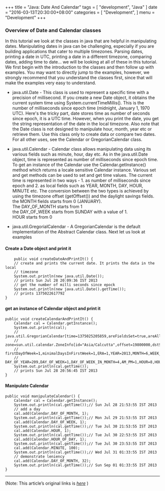 
+++
title = "Java: Date And Calendar"
tags = [
    "development",
    "Java"
]
date = "2016-03-13T20:30:00+08:00"
categories = [
    "Development",
]
menu = "Development"
+++
### Overview of Date and Calendar classes

In this tutorial we look at the classes in java that are helpful in manipulating dates. Manipulating dates in java can be challenging, especially if you are building applications that cater to multiple timezones. Parsing dates, printing a date in UTC, printing a date in a different timezone, comparing dates, adding time to date... we will be looking at all of these in this tutorial. We first begin with the introduction to the classes and then follow up with examples. You may want to directly jump to the examples, however, we strongly recommend that you understand the classes first, since that will make the examples very easy to understand.

* java.util.Date - This class is used to represent a specific time with a precision of millisecond. If you create a new Date object, it obtains the current system time using System.currentTimeMillis(). This is the number of milliseconds since epoch time (midnight, January 1, 1970 UTC). Here's the tricky part, date stores time as number of seconds since epoch, it is a UTC time. However, when you print the date, you get the string representation of the date in the local timezone. Also note that the Date class is not designed to manipulate hour, month, year etc or retrieve them. Use this class only to create data or compare two dates. For all other uses, see the Calendar or GregorianCalendar class.

* java.util.Calendar - Calendar class allows manipulating data using its various fields such as minute, hour, day etc. As in the java.util.Date object, time is represented as number of milliseconds since epoch time. To get an instance of the Calendar use the Calendar.getInstance() method which returns a locale sensitive Calendar instance. Various set and get methods can be used to set and get time values. The current time is represented in two ways - 1. as number of milliseconds since epoch and 2. as local fields such as YEAR, MONTH, DAY, HOUR, MINUTE etc. The conversion between the two types is achieved by using the timezone offset (getOffset()) and the daylight savings fields.  
the MONTH fields starts from 0 (JANUARY).  
The DAY_OF_MONTH starts from 1   
the DAY_OF_WEEK starts from SUNDAY with a value of 1.  
HOUR starts from 0   

* java.util.GregorialCalendar - A GregorianCalendar is the default implementation of the Abstract Calendar class. Next let us look at examples
<!--more-->
#### Create a Date object and print it
```
    public void createDateAndPrintIt() {
    // create and prints the current date. It prints the data in the local
    // timezone
    System.out.println(new java.util.Date());
    // prints Sun Jul 28 20:09:36 IST 2013
    // get the number of milli seconds since epock
    System.out.println(new java.util.Date().getTime());
    // prints 1375022617792
}
```
#### get an instance of Calendar object and print it
```
public void createCalendarAndPrintIt() {
    Calendar cal = Calendar.getInstance();
    System.out.println(cal);
    // java.util.GregorianCalendar[time=1375025205859,areFieldsSet=true,areAllFieldsSet=true,lenient=true,
    // zone=sun.util.calendar.ZoneInfo[id="Asia/Calcutta",offset=19800000,dstSavings=0,useDaylight=false,transitions=6,lastRule=null],
    // firstDayOfWeek=1,minimalDaysInFirstWeek=1,ERA=1,YEAR=2013,MONTH=6,WEEK_OF_YEAR=31,WEEK_OF_MONTH=5,DAY_OF_MONTH=28,
    // DAY_OF_YEAR=209,DAY_OF_WEEK=1,DAY_OF_WEEK_IN_MONTH=4,AM_PM=1,HOUR=8,HOUR_OF_DAY=20,MINUTE=56,SECOND=45,MILLISECOND=859,ZONE_OFFSET=19800000,DST_OFFSET=0]
    System.out.println(cal.getTime());
    // prints Sun Jul 28 20:56:45 IST 2013
}
```
#### Manipulate Calendar
```
public void manipulateCalendar() {
    Calendar cal = Calendar.getInstance();
    System.out.println(cal.getTime());// Sun Jul 28 21:53:55 IST 2013
    // add a day
    cal.add(Calendar.DAY_OF_MONTH, 1);
    System.out.println(cal.getTime());// Mon Jul 29 21:53:55 IST 2013
    cal.add(Calendar.DAY_OF_WEEK, 1);
    System.out.println(cal.getTime());// Tue Jul 30 21:53:55 IST 2013
    cal.add(Calendar.HOUR, 1);
    System.out.println(cal.getTime());// Tue Jul 30 22:53:55 IST 2013
    cal.add(Calendar.HOUR_OF_DAY, 1);
    System.out.println(cal.getTime());// Tue Jul 30 23:53:55 IST 2013
    cal.add(Calendar.MINUTE, 100);
    System.out.println(cal.getTime());// Wed Jul 31 01:33:55 IST 2013
    // demonstrate leniency
    cal.add(Calendar.DAY_OF_MONTH, 32);
    System.out.println(cal.getTime());// Sun Sep 01 01:33:55 IST 2013
}
 ```

------------------

(Note: This article’s original links is [*here*](http://www.studytrails.com/java/date/java-date-and-calendar-classes.jsp "Date And Calendar") )
